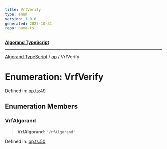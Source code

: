 ```yaml
---
title: VrfVerify
type: enum
version: 1.0.0
generated: 2025-10-31
repo: puya-ts
---
```

[**Algorand TypeScript**](../../README.md)

***

[Algorand TypeScript](../../modules.md) / [op](../README.md) / VrfVerify

# Enumeration: VrfVerify

Defined in: [op.ts:49](https://github.com/algorandfoundation/puya-ts/blob/main/packages/algo-ts/src/op.ts#L49)

## Enumeration Members

### VrfAlgorand

> **VrfAlgorand**: `"VrfAlgorand"`

Defined in: [op.ts:50](https://github.com/algorandfoundation/puya-ts/blob/main/packages/algo-ts/src/op.ts#L50)

